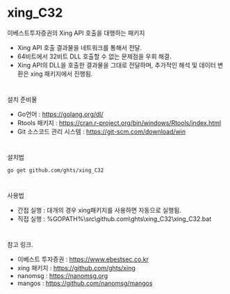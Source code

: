 # xing_C32

이베스트투자증권의 Xing API 호출을 대행하는 패키지
  - Xing API 호출 결과물을 네트워크를 통해서 전달.
  - 64비트에서 32비트 DLL 호출할 수 없는 문제점을 우회 해결.
  - Xing API의 DLL을 호출한 결과물을 그대로 전달하며, 추가적인 해석 및 데이터 변환은 xing 패키지에서 진행됨.

#
설치 준비물
  - Go언어 : https://golang.org/dl/
  - Rtools 패키지 : https://cran.r-project.org/bin/windows/Rtools/index.html
  - Git 소스코드 관리 시스템 : https://git-scm.com/download/win 

#
설치법

    go get github.com/ghts/xing_C32

#   
사용법
  - 간접 실행 : 대개의 경우 xing패키지를 사용하면 자동으로 실행됨.
  - 직접 실행 : %GOPATH%\src\github.com\ghts\xing_C32\xing_C32.bat 

#
참고 링크.
  - 이베스트 투자증권 : https://www.ebestsec.co.kr
  - xing 패키지 : https://github.com/ghts/xing
  - nanomsg : https://nanomsg.org
  - mangos : https://github.com/nanomsg/mangos
 